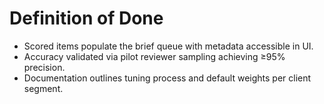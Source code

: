# Definition of Done
- Scored items populate the brief queue with metadata accessible in UI.
- Accuracy validated via pilot reviewer sampling achieving ≥95% precision.
- Documentation outlines tuning process and default weights per client segment.
